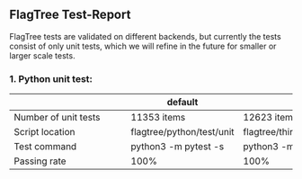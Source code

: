 

## FlagTree Test-Report

FlagTree tests are validated on different backends, but currently the tests consist of only unit tests, which we will refine in the future for smaller or larger scale tests.

### 1. Python unit test:

| 　　　　　　　　　　　　 | default                   | xpu (klx)                                 | iluvatar                                       | mthreads                                       | metax                                       |
|----------------------|---------------------------|-------------------------------------------|------------------------------------------------|------------------------------------------------|---------------------------------------------|
| Number of unit tests | 11353 items               | 12623 items                               | 14808 items                                    | 10392 items                                    | 13728 items                                 |
| Script location      | flagtree/python/test/unit | flagtree/third_party/xpu/python/test/unit | flagtree/third_party/iluvatar/python/test/unit | flagtree/third_party/mthreads/python/test/unit | flagtree/third_party/metax/python/test/unit |
| Test command         | python3 -m pytest -s      | python3 -m pytest -s                      | python3 -m pytest -s                           | python3 -m pytest -s                           | python3 -m pytest -s                        |
| Passing rate         | 100%                      | 100%                                      | 100%                                           | 100%                                           | 100%                                        |
